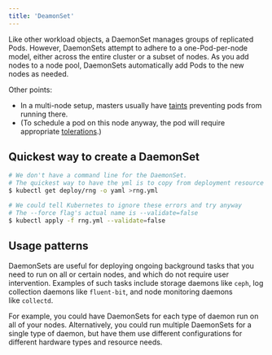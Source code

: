 ```yaml
---
title: 'DeamonSet'
---
```


Like other workload objects, a DaemonSet manages groups of replicated Pods. However, DaemonSets attempt to adhere to a one-Pod-per-node model, either across the entire cluster or a subset of nodes. As you add nodes to a node pool, DaemonSets automatically add Pods to the new nodes as needed.

Other points:
- In a multi-node setup, masters usually have [taints](https://kubernetes.io/docs/concepts/configuration/taint-and-toleration/) preventing pods from running there.
- (To schedule a pod on this node anyway, the pod will require appropriate [tolerations](https://kubernetes.io/docs/concepts/configuration/taint-and-toleration/).)


## Quickest way to create a DaemonSet

```bash
# We don't have a command line for the DaemonSet. 
# The quickest way to have the yml is to copy from deployment resource
$ kubectl get deploy/rng -o yaml >rng.yml

# We could tell Kubernetes to ignore these errors and try anyway
# The --force flag's actual name is --validate=false
$ kubectl apply -f rng.yml --validate=false
```

## Usage patterns

DaemonSets are useful for deploying ongoing background tasks that you need to run on all or certain nodes, and which do not require user intervention. Examples of such tasks include storage daemons like `ceph`, log collection daemons like `fluent-bit`, and node monitoring daemons like `collectd`.

For example, you could have DaemonSets for each type of daemon run on all of your nodes. Alternatively, you could run multiple DaemonSets for a single type of daemon, but have them use different configurations for different hardware types and resource needs.


